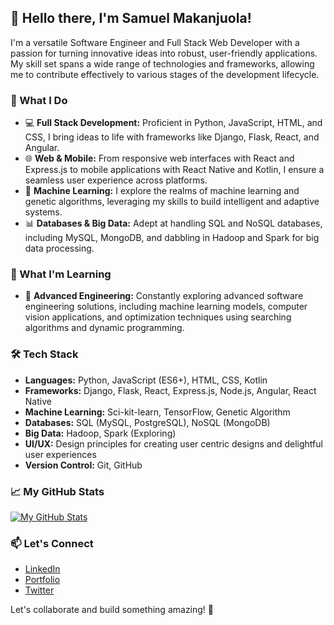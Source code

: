 ## 👋 Hello there, I'm Samuel Makanjuola!

I'm a versatile Software Engineer and Full Stack Web Developer with a passion for turning innovative ideas into robust, user-friendly applications. My skill set spans a wide range of technologies and frameworks, allowing me to contribute effectively to various stages of the development lifecycle.

### 🚀 What I Do

- 💻 **Full Stack Development:** Proficient in Python, JavaScript, HTML, and CSS, I bring ideas to life with frameworks like Django, Flask, React, and Angular.
- 🌐 **Web & Mobile:** From responsive web interfaces with React and Express.js to mobile applications with React Native and Kotlin, I ensure a seamless user experience across platforms.
- 🤖 **Machine Learning:** I explore the realms of machine learning and genetic algorithms, leveraging my skills to build intelligent and adaptive systems.
- 📊 **Databases & Big Data:** Adept at handling SQL and NoSQL databases, including MySQL, MongoDB, and dabbling in Hadoop and Spark for big data processing.

### 🌱 What I'm Learning

- 🧠 **Advanced Engineering:** Constantly exploring advanced software engineering solutions, including machine learning models, computer vision applications, and optimization techniques using searching algorithms and dynamic programming.

### 🛠️ Tech Stack

- **Languages:** Python, JavaScript (ES6+), HTML, CSS, Kotlin
- **Frameworks:** Django, Flask, React, Express.js, Node.js, Angular, React Native
- **Machine Learning:** Sci-kit-learn, TensorFlow, Genetic Algorithm
- **Databases:** SQL (MySQL, PostgreSQL), NoSQL (MongoDB)
- **Big Data:** Hadoop, Spark (Exploring)
- **UI/UX:** Design principles for creating user centric designs and delightful user experiences
- **Version Control:** Git, GitHub

### 📈 My GitHub Stats

[![My GitHub Stats](https://github-readme-stats.vercel.app/api?username=bidmak&show_icons=true&hide_title=true)](https://github.com/bidmak)

### 📫 Let's Connect

- [LinkedIn](https://www.linkedin.com/in/samuel-makanjuola-8118a0212/)
- [Portfolio](https://www.samuelbidmak.com)
- [Twitter](https://twitter.com/bidmak007)

Let's collaborate and build something amazing! 🚀
